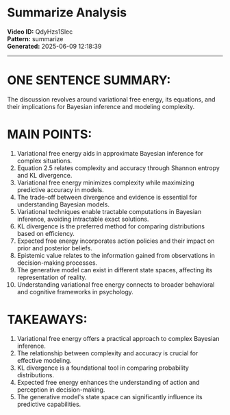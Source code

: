 # Summarize Analysis

**Video ID:** QdyHzs1Slec  
**Pattern:** summarize  
**Generated:** 2025-06-09 12:18:39  

---

# ONE SENTENCE SUMMARY:
The discussion revolves around variational free energy, its equations, and their implications for Bayesian inference and modeling complexity.

# MAIN POINTS:
1. Variational free energy aids in approximate Bayesian inference for complex situations.
2. Equation 2.5 relates complexity and accuracy through Shannon entropy and KL divergence.
3. Variational free energy minimizes complexity while maximizing predictive accuracy in models.
4. The trade-off between divergence and evidence is essential for understanding Bayesian models.
5. Variational techniques enable tractable computations in Bayesian inference, avoiding intractable exact solutions.
6. KL divergence is the preferred method for comparing distributions based on efficiency.
7. Expected free energy incorporates action policies and their impact on prior and posterior beliefs.
8. Epistemic value relates to the information gained from observations in decision-making processes.
9. The generative model can exist in different state spaces, affecting its representation of reality.
10. Understanding variational free energy connects to broader behavioral and cognitive frameworks in psychology.

# TAKEAWAYS:
1. Variational free energy offers a practical approach to complex Bayesian inference.
2. The relationship between complexity and accuracy is crucial for effective modeling.
3. KL divergence is a foundational tool in comparing probability distributions.
4. Expected free energy enhances the understanding of action and perception in decision-making.
5. The generative model's state space can significantly influence its predictive capabilities.
